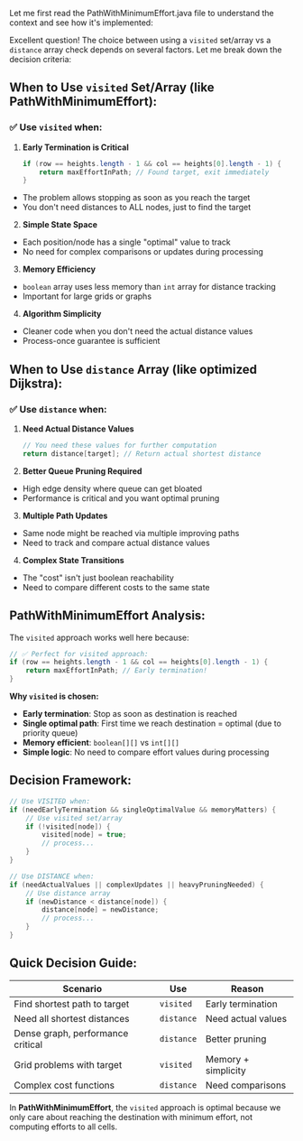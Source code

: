 Let me first read the PathWithMinimumEffort.java file to understand the context and see how it's implemented:

Excellent question! The choice between using a `visited` set/array vs a `distance` array check depends on several factors. Let me break down the decision criteria:

## When to Use **`visited` Set/Array** (like PathWithMinimumEffort):

### ✅ **Use `visited` when:**

1. **Early Termination is Critical**
   ```java
   if (row == heights.length - 1 && col == heights[0].length - 1) {
       return maxEffortInPath; // Found target, exit immediately
   }
   ```
  - The problem allows stopping as soon as you reach the target
  - You don't need distances to ALL nodes, just to find the target

2. **Simple State Space**
  - Each position/node has a single "optimal" value to track
  - No need for complex comparisons or updates during processing

3. **Memory Efficiency**
  - `boolean` array uses less memory than `int` array for distance tracking
  - Important for large grids or graphs

4. **Algorithm Simplicity**
  - Cleaner code when you don't need the actual distance values
  - Process-once guarantee is sufficient

## When to Use **`distance` Array** (like optimized Dijkstra):

### ✅ **Use `distance` when:**

1. **Need Actual Distance Values**
   ```java
   // You need these values for further computation
   return distance[target]; // Return actual shortest distance
   ```

2. **Better Queue Pruning Required**
  - High edge density where queue can get bloated
  - Performance is critical and you want optimal pruning

3. **Multiple Path Updates**
  - Same node might be reached via multiple improving paths
  - Need to track and compare actual distance values

4. **Complex State Transitions**
  - The "cost" isn't just boolean reachability
  - Need to compare different costs to the same state

## **PathWithMinimumEffort Analysis:**

The `visited` approach works well here because:

```java
// ✅ Perfect for visited approach:
if (row == heights.length - 1 && col == heights[0].length - 1) {
    return maxEffortInPath; // Early termination!
}
```

**Why `visited` is chosen:**
- **Early termination**: Stop as soon as destination is reached
- **Single optimal path**: First time we reach destination = optimal (due to priority queue)
- **Memory efficient**: `boolean[][]` vs `int[][]`
- **Simple logic**: No need to compare effort values during processing

## **Decision Framework:**

```java
// Use VISITED when:
if (needEarlyTermination && singleOptimalValue && memoryMatters) {
    // Use visited set/array
    if (!visited[node]) {
        visited[node] = true;
        // process...
    }
}

// Use DISTANCE when:
if (needActualValues || complexUpdates || heavyPruningNeeded) {
    // Use distance array
    if (newDistance < distance[node]) {
        distance[node] = newDistance;
        // process...
    }
}
```

## **Quick Decision Guide:**

| Scenario | Use | Reason |
|---------|-----|--------|
| Find shortest path to target | `visited` | Early termination |
| Need all shortest distances | `distance` | Need actual values |
| Dense graph, performance critical | `distance` | Better pruning |
| Grid problems with target | `visited` | Memory + simplicity |
| Complex cost functions | `distance` | Need comparisons |

In **PathWithMinimumEffort**, the `visited` approach is optimal because we only care about reaching the destination with minimum effort, not computing efforts to all cells.
